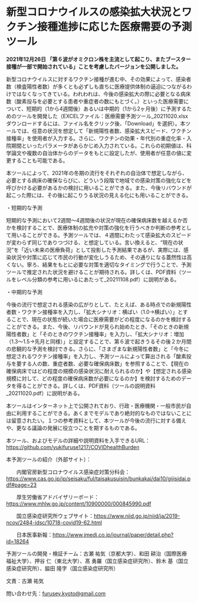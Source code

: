 # 新型コロナウイルスの感染拡大状況とワクチン接種進捗に応じた医療需要の予測ツール


**2021年12月26日
「第６波がオミクロン株を主流として起こり、またブースター接種が一部で開始されている」ことを考慮したバージョンを公開しました。**

新型コロナウイルスに対するワクチン接種が進む中、その効果によって、感染者数（検査陽性者数）が多くとも必ずしも直ちに医療提供体制の逼迫につながるわけではなくなってきている。われわれは、今後の感染拡大の際に必要となる病床数（酸素投与を必要とする患者や重症者の数にもとづく。）といった医療需要について、短期的（1から4週間後）あるいは中期的（1から2ヶ月後）に予測するためのツールを開発した（EXCELファイル：医療需要予測ツール_20211020.xlsx　ダウンロードするには、ファイル名をクリック後、「Download」を選択）。本ツールでは、任意の状況を想定して「新規陽性者数、感染拡大スピード、ワクチン接種率」を使用者が入力する。さらに、ワクチンの効果・年代別の重症化率・入院期間といったパラメータがあらかじめ入力されている。これらの初期値は、科学論文や複数の自治体からのデータをもとに設定したが、使用者が任意の値に変更することも可能である。

本ツールによって、2021年の冬期の流行をそれぞれの自治体で想定しながら、必要とする病床の確保ならびに、どういう段階で地域での感染対策の強化などを呼びかける必要があるかの検討に用いることができる。また、今後リバウンドが起こった際には、その後に起こりうる状況の見える化にも用いることができる。


・短期的な予測

短期的な予測において2週間～4週間後の状況が現在の確保病床数を越えるか否かを検討することで、医療体制の拡充や対策の強化を行うべきか判断の参考として用いることができる。予測ツールでは、４週間にわたって感染拡大のスピードが変わらず同じでありつづける、と想定している。言い換えると、“現在の状況”を「近い未来の医療負荷」として投影した予測結果であるが、実際には、感染状況や対策に応じて市民の行動が変化しうるため、その通りになる蓋然性は高くない。寧ろ、結果をもとに必要な対策を適切なタイミングで行うことで、予測ツールで推定された状況を避けることが期待される。詳しくは、PDF資料（ツールをレベル分類の参考に用いるにあたって_20211108.pdf）に説明がある。

・中期的な予測

今後の流行で想定される感染の広がりとして、たとえば、ある時点での新規陽性者数・ワクチン接種率を入力し、「拡大シナリオ：横ばい（1.0→横ばい）」とすることで、現在の状態が続いた場合に医療需要がどの程度になるのかを検討することができる。また、今後、リバウンドが見られ始めたとき、「そのときの新規陽性者数」と「そのときのワクチン接種率」を入力し、「拡大シナリオ：増加（1.3～1.5→先月と同様）」と設定することで、第６波で起きうるその後２か月間の悲観的な予測を検討できる。さらに、「さまざまな新規陽性者数」と「今冬に想定されるワクチン接種率」を入力し、予測ツールによって算出される「酸素投与を要する人の数、重症者数、必要な確保病床数」を参照することで、【現在の確保病床ではどの程度の規模の感染状況に耐えられるのか】や【想定される感染規模に対して、どの程度の確保病床数が必要になるのか】を検討するためのデータを得ることができる。詳しくは、PDF資料（ツールの説明資料_20211020.pdf）に説明がある。


本ツールはインターネット上で公開されており、行政・医療機関・一般市民が自由に利用することができる。あくまでモデルであり絶対的なものではないことには留意されたい。１つの参考資料として、本ツールが今後の流行に対する備えや、更なる議論の発展に役立つことを期するものである。


本ツール、およびモデルの詳細や説明資料を入手できるURL：
https://github.com/yukifuruse1217/COVIDhealthBurden


本予測ツールの紹介（外部サイト）：

　　内閣官房新型コロナウイルス感染症対策分科会：https://www.cas.go.jp/jp/seisaku/ful/taisakusuisin/bunkakai/dai10/gijisidai.pdf#page=23
  
　　厚生労働省アドバイザリーボード：https://www.mhlw.go.jp/content/10900000/000845990.pdf

　　国立感染症研究所ウェブサイト：https://www.niid.go.jp/niid/ja/2019-ncov/2484-idsc/10718-covid19-62.html

　　日本医事新報：https://www.jmedj.co.jp/journal/paper/detail.php?id=18264

予測ツールの開発・検証チーム：古瀬 祐気（京都大学）、和田 耕治（国際医療福祉大学）、押谷 仁（東北大学）、髙 勇羅（国立感染症研究所）、鈴木 基（国立感染症研究所）、脇田 隆字（国立感染症研究所）

文責：古瀬 祐気

問い合わせ先：furusey.kyoto@gmail.com
